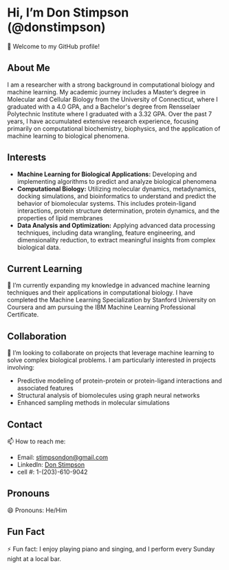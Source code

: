 # Hi, I’m Don Stimpson (@donstimpson)

👋 Welcome to my GitHub profile!

## About Me

I am a researcher with a strong background in computational biology and machine learning. My academic journey includes a Master’s degree in Molecular and Cellular Biology
from the University of Connecticut, where I graduated with a 4.0 GPA, and a Bachelor's degree from Rensselaer Polytechnic Institute where I graduated with a 3.32 GPA. Over
the past 7 years, I have accumulated extensive research experience, focusing primarily on computational biochemistry, biophysics, and the application of machine learning to biological phenomena.

## Interests

- **Machine Learning for Biological Applications:** Developing and implementing algorithms to predict and analyze biological phenomena
- **Computational Biology:** Utilizing molecular dynamics, metadynamics, docking simulations, and bioinformatics to understand and predict the behavior of biomolecular systems. This includes
  protein-ligand interactions, protein structure determination, protein dynamics, and the properties of lipid membranes
- **Data Analysis and Optimization:** Applying advanced data processing techniques, including data wrangling, feature engineering, and dimensionality reduction, to extract meaningful
  insights from complex biological data.

## Current Learning

🌱 I’m currently expanding my knowledge in advanced machine learning techniques and their applications in computational biology. I have completed the Machine Learning Specialization by 
Stanford University on Coursera and am pursuing the IBM Machine Learning Professional Certificate.

## Collaboration

💞️ I’m looking to collaborate on projects that leverage machine learning to solve complex biological problems. I am particularly interested in projects involving:
- Predictive modeling of protein-protein or protein-ligand interactions and associated features
- Structural analysis of biomolecules using graph neural networks
- Enhanced sampling methods in molecular simulations

## Contact

📫 How to reach me:
- Email: stimpsondon@gmail.com
- LinkedIn: [Don Stimpson](https://www.linkedin.com/in/don-stimpson/)
- cell #: 1-(203)-610-9042

## Pronouns

😄 Pronouns: He/Him

## Fun Fact

⚡ Fun fact: I enjoy playing piano and singing, and I perform every Sunday night at a local bar.

<!---
donstimpson/donstimpson is a ✨ special ✨ repository because its `README.md` (this file) appears on your GitHub profile.
You can click the Preview link to take a look at your changes.
--->
